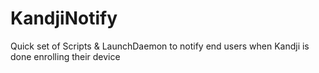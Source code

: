 # KandjiNotify
Quick set of Scripts &amp; LaunchDaemon to notify end users when Kandji is done enrolling their device
